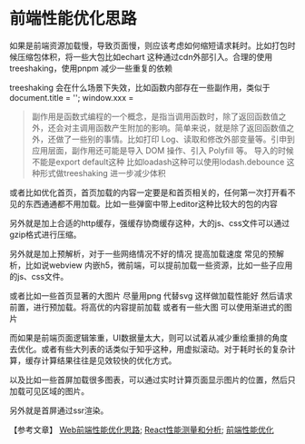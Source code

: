 前端性能优化思路
===

如果是前端资源加载慢，导致页面慢，则应该考虑如何缩短请求耗时。比如打包时候压缩包体积，将一些大包比如echart 这种通过cdn外部引入。合理的使用treeshaking，使用pnpm 减少一些重复的依赖

treeshaking 会在什么场景下失效，比如函数内部存在一些副作用，类似于document.title = ''; window.xxx = 
> 副作用是函数式编程的一个概念，是指当调用函数时，除了返回函数值之外，还会对主调用函数产生附加的影响。简单来说，就是除了返回函数值之外，还做了一些别的事情。比如打印 Log、读取和修改外部变量等。引申到应用层面，副作用还可能是导入 DOM 操作、引入 Polyfill 等。
导入的时候不能是export default这种
比如loadash这种可以使用lodash.debounce 这种形式做treeshaking 进一步减少体积


或者比如优化首页，首页加载的内容一定要是和首页相关的，任何第一次打开看不见的东西通通都不用加载。比如一些弹窗中带上editor这种比较大的包的内容

另外就是加上合适的http缓存，强缓存协商缓存这种，大的js、css文件可以通过gzip格式进行压缩。

另外就是加上预解析，对于一些网络情况不好的情况 提高加载速度
常见的预解析，比如说webview 内嵌h5，微前端，可以提前加载一些资源，比如一些子应用的js、css文件。

或者比如一些首页显著的大图片 尽量用png 代替svg 这样做加载性能好 然后请求前置，进行预加载。将高优的内容提前加载
或者有一些大图 可以使用渐进式的图片

而如果是前端页面逻辑笨重，UI数据量太大，则可以试着从减少重绘重排的角度去优化。或者有些大列表的话类似于知乎这种，用虚拟滚动。对于耗时长的复杂计算，缓存计算结果往往是见效较快的优化方式。

以及比如一些首屏加载很多图表，可以通过实时计算页面显示图片的位置，然后只加载可见区域的图片。

另外就是首屏通过ssr渲染。

【参考文章】
[Web前端性能优化思路](https://www.51cto.com/article/702962.html);
[React性能测量和分析](https://juejin.cn/post/6844903869378641933);
[前端性能优化](https://juejin.cn/post/6911472693405548557#heading-50)